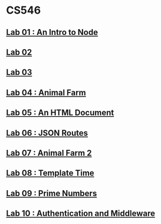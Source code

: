 # CS546

## [Lab 01 : An Intro to Node](https://github.com/compmonk/CS546/tree/master/Lab%2001)
## [Lab 02](https://github.com/compmonk/CS546/tree/master/Lab%2002)
## [Lab 03](https://github.com/compmonk/CS546/tree/master/Lab%2003)
## [Lab 04 : Animal Farm](https://github.com/compmonk/CS546/tree/master/Lab%2004)
## [Lab 05 : An HTML Document](https://github.com/compmonk/CS546/tree/master/Lab%2005)
## [Lab 06 : JSON Routes](https://github.com/compmonk/CS546/tree/master/Lab%2006)
## [Lab 07 : Animal Farm 2](https://github.com/compmonk/CS546/tree/master/Lab%2007)
## [Lab 08 : Template Time](https://github.com/compmonk/CS546/tree/master/Lab%2008)
## [Lab 09 : Prime Numbers](https://github.com/compmonk/CS546/tree/master/Lab%2009)
## [Lab 10 : Authentication and Middleware](https://github.com/compmonk/CS546/tree/master/Lab%2010)